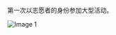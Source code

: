第一次以志愿者的身份参加大型活动。

![Image 1](https://files.e5n.cc/media_attachments/files/114/568/066/196/886/515/original/95b8455689018763.jpg)